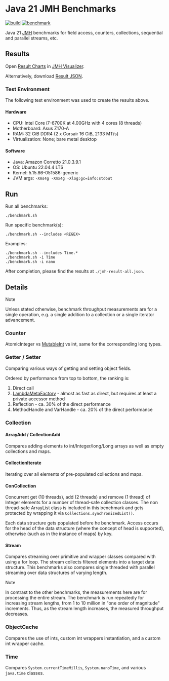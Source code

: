 # Java 21 JMH Benchmarks

[![build](https://github.com/chrisgleissner/java-benchmarks/actions/workflows/build.yaml/badge.svg)](https://github.com/chrisgleissner/java-benchmarks/actions/workflows/build.yaml)
[![benchmark](https://github.com/chrisgleissner/java-benchmarks/actions/workflows/benchmark.yaml/badge.svg)](https://github.com/chrisgleissner/java-benchmarks/actions/workflows/benchmark.yaml)

Java 21 [JMH](https://github.com/openjdk/jmh) benchmarks for field access, counters, collections, sequential and parallel streams, etc.

## Results

Open [Result Charts](https://jmh.morethan.io/?source=https://raw.githubusercontent.com/chrisgleissner/java-benchmarks/main/jmh-result-all.json) in [JMH Visualizer](https://jmh.morethan.io).

Alternatively, download [Result JSON](./jmh-result-all.json).

### Test Environment

The following test environment was used to create the results above.

#### Hardware

- CPU: Intel Core i7-6700K at 4.00GHz with 4 cores (8 threads)
- Motherboard: Asus Z170-A
- RAM: 32 GiB DDR4 (2 x Corsair 16 GiB, 2133 MT/s)
- Virtualization: None; bare metal desktop

#### Software

- Java: Amazon Corretto 21.0.3.9.1
- OS: Ubuntu 22.04.4 LTS
- Kernel: 5.15.86-051586-generic
- JVM args: `-Xms4g -Xmx4g -Xlog:gc=info:stdout`

## Run

Run all benchmarks:

```shell
./benchmark.sh
```

Run specific benchmark(s):

```shell
./benchmark.sh --includes <REGEX>
```

Examples:

```shell
./benchmark.sh --includes Time.*
./benchmark.sh -i Time
./benchmark.sh -i nano
```

After completion, please find the results at `./jmh-result-all.json`.

## Details

> [!NOTE]
> Unless stated otherwise, benchmark throughput measurements are for a single operation, e.g. a single addition to a collection
> or a single iterator advancement.

### Counter

AtomicInteger vs [MutableInt](https://commons.apache.org/proper/commons-lang/javadocs/api-release/index.html) vs int,
same for the corresponding long types.

### Getter / Setter

Comparing various ways of getting and setting object fields.

Ordered by performance from top to bottom, the ranking is:

1. Direct call
1. [LambdaMetaFactory](https://docs.oracle.com/javase/8/docs/api/java/lang/invoke/LambdaMetafactory.html) - almost as fast as direct, but requires at least a private accessor method
1. Reflection - ca. 30% of the direct performance
1. MethodHandle and VarHandle - ca. 20% of the direct performance

### Collection

#### ArrayAdd / CollectionAdd

Compares adding elements to int/Integer/long/Long arrays as well as empty collections and maps.

#### CollectionIterate

Iterating over all elements of pre-populated collections and maps.

#### ConCollection

Concurrent get (10 threads), add (2 threads) and remove (1 thread) of Integer elements for a number of thread-safe collection classes. The non thread-safe ArrayList class is included in this benchmark and gets protected by wrapping it via `Collections.synchronizedList()`.

Each data structure gets populated before he benchmark. Access occurs for the head of the data structure (where the concept of head is supported), otherwise (such as in the instance of maps) by key.

#### Stream

Compares streaming over primitive and wrapper classes compared with using a for loop. The stream collects filtered elements into a target data structure. This benchmarks also compares single threaded with parallel streaming over data structures of varying length.

> [!NOTE]
> In contrast to the other benchmarks, the measurements here are for processing the entire stream. The benchmark is run repeatedly
> for increasing stream lengths, from 1 to 10 million in "one order of magnitude" increments. Thus, as the stream length increases, the measured
> throughput decreases.

### ObjectCache

Compares the use of ints, custom int wrappers instantiation, and a custom int wrapper cache.

### Time

Compares `System.currentTimeMillis`, `System.nanoTime`, and various `java.time` classes.
